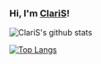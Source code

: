 ### Hi, I'm [ClariS](https://silkyheart.moe)!

![ClariS's github stats](https://bad-apple-github-readme.vercel.app/api?show_bg=1&username=heavenly-zy)

[![Top Langs](https://github-readme-stats.vercel.app/api/top-langs/?username=heavenly-zy&layout=compact)](https://github.com/anuraghazra/github-readme-stats)
